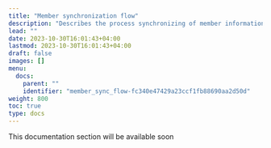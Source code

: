 ```yaml
---
title: "Member synchronization flow"
description: "Describes the process synchronizing of member information between Business Central (BC) and HeyLoyalty"
lead: ""
date: 2023-10-30T16:01:43+04:00
lastmod: 2023-10-30T16:01:43+04:00
draft: false
images: []
menu:
  docs:
    parent: ""
    identifier: "member_sync_flow-fc340e47429a23ccf1fb88690aa2d50d"
weight: 800
toc: true
type: docs
---
```


This documentation section will be available soon